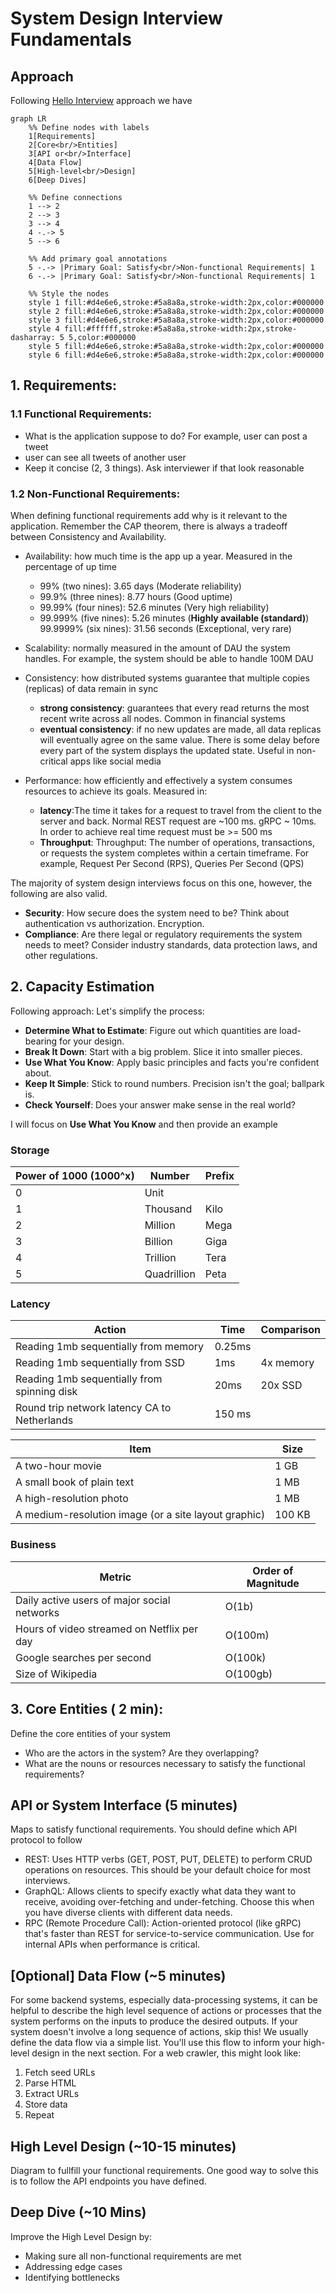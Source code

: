 # System Design Interview Fundamentals

## Approach
Following [Hello Interview](https://www.hellointerview.com) approach we have


```mermaid
graph LR
    %% Define nodes with labels
    1[Requirements]
    2[Core<br/>Entities]
    3[API or<br/>Interface]
    4[Data Flow]
    5[High-level<br/>Design]
    6[Deep Dives]
    
    %% Define connections
    1 --> 2
    2 --> 3
    3 --> 4
    4 -.-> 5
    5 --> 6
    
    %% Add primary goal annotations
    5 -.-> |Primary Goal: Satisfy<br/>Non-functional Requirements| 1
    6 -.-> |Primary Goal: Satisfy<br/>Non-functional Requirements| 1
    
    %% Style the nodes
    style 1 fill:#d4e6e6,stroke:#5a8a8a,stroke-width:2px,color:#000000
    style 2 fill:#d4e6e6,stroke:#5a8a8a,stroke-width:2px,color:#000000
    style 3 fill:#d4e6e6,stroke:#5a8a8a,stroke-width:2px,color:#000000
    style 4 fill:#ffffff,stroke:#5a8a8a,stroke-width:2px,stroke-dasharray: 5 5,color:#000000
    style 5 fill:#d4e6e6,stroke:#5a8a8a,stroke-width:2px,color:#000000
    style 6 fill:#d4e6e6,stroke:#5a8a8a,stroke-width:2px,color:#000000
```

## 1. Requirements:

### 1.1 Functional Requirements: 
- What is the application suppose to do? For example, user can post a tweet
- user can see all tweets of another user
- Keep it concise (2, 3 things). Ask interviewer if that look reasonable

### 1.2 Non-Functional Requirements:
When defining functional requirements add why is it relevant to the application. 
Remember the CAP theorem, there is always a tradeoff between Consistency and Availability.

- Availability: how much time is the app up a year. Measured in the percentage of up time
    - 99% (two nines): 3.65 days (Moderate reliability)
    - 99.9% (three nines): 8.77 hours (Good uptime)
    - 99.99% (four nines): 52.6 minutes (Very high reliability)
    - 99.999% (five nines): 5.26 minutes (**Highly available (standard)**)
    99.9999% (six nines): 31.56 seconds (Exceptional, very rare)

- Scalability: normally measured in the amount of DAU the system handles. For example, the system should be able to handle 100M DAU
- Consistency: how distributed systems guarantee that multiple copies (replicas) of data remain in sync
    - **strong consistency**: guarantees that every read returns the most recent write across all nodes. Common in financial systems
    - **eventual consistency**: if no new updates are made, all data replicas will eventually agree on the same value. There is some delay before every part of the system displays the updated state. Useful in non-critical apps like social media

- Performance: how efficiently and effectively a system consumes resources to achieve its goals. Measured in:
    - **latency**:The time it takes for a request to travel from the client to the server and back. Normal REST request are ~100 ms. gRPC ~ 10ms. In order to achieve real time request must be >= 500 ms
    - **Throughput**: Throughput: The number of operations, transactions, or requests the system completes within a certain timeframe. For example, Request Per Second (RPS), Queries Per Second (QPS)

The majority of system design interviews focus on this one, however, the following are also valid.  
- **Security**: How secure does the system need to be? Think about authentication vs authorization. Encryption. 
- **Compliance**: Are there legal or regulatory requirements the system needs to meet? Consider industry standards, data protection laws, and other regulations.

## 2. Capacity Estimation
Following approach:
Let's simplify the process:
- **Determine What to Estimate**: Figure out which quantities are load-bearing for your design.
- **Break It Down**: Start with a big problem. Slice it into smaller pieces.
- **Use What You Know**: Apply basic principles and facts you're confident about.
- **Keep It Simple**: Stick to round numbers. Precision isn't the goal; ballpark is.
- **Check Yourself**: Does your answer make sense in the real world?

I will focus on **Use What You Know** and then provide an example


### Storage

| Power of 1000 (1000^x) | Number       | Prefix |
|------------------------|-------------|--------|
| 0                      | Unit        |        |
| 1                      | Thousand    | Kilo   |
| 2                      | Million     | Mega   |
| 3                      | Billion     | Giga   |
| 4                      | Trillion    | Tera   |
| 5                      | Quadrillion | Peta   |



### Latency
| Action                                             | Time   | Comparison      |
|----------------------------------------------------|--------|-----------------|
| Reading 1mb sequentially from memory               | 0.25ms |                 |
| Reading 1mb sequentially from SSD                  | 1ms    | 4x memory       |
| Reading 1mb sequentially from spinning disk        | 20ms   | 20x SSD         |
| Round trip network latency CA to Netherlands  | 150 ms


| Item                                                              | Size  |
|-------------------------------------------------------------------|-------|
| A two-hour movie                                                  | 1 GB  |
| A small book of plain text                                        | 1 MB  |
| A high-resolution photo                                           | 1 MB  |
| A medium-resolution image (or a site layout graphic)             | 100 KB|


### Business
| Metric                                              | Order of Magnitude |
|-----------------------------------------------------|--------------------|
| Daily active users of major social networks        | O(1b)              |
| Hours of video streamed on Netflix per day         | O(100m)            |
| Google searches per second                        | O(100k)            |
| Size of Wikipedia                                 | O(100gb)           |

## 3. Core Entities ( 2 min):
Define the core entities of your system
- Who are the actors in the system? Are they overlapping?
- What are the nouns or resources necessary to satisfy the functional requirements?

## API or System Interface (5 minutes)
Maps to satisfy functional requirements. You should define which API protocol to follow
- REST:  Uses HTTP verbs (GET, POST, PUT, DELETE) to perform CRUD operations on resources. This should be your default choice for most interviews.
- GraphQL: Allows clients to specify exactly what data they want to receive, avoiding over-fetching and under-fetching. Choose this when you have diverse clients with different data needs.
- RPC (Remote Procedure Call): Action-oriented protocol (like gRPC) that's faster than REST for service-to-service communication. Use for internal APIs when performance is critical.

## [Optional] Data Flow (~5 minutes)
For some backend systems, especially data-processing systems, it can be helpful to describe the high level sequence of actions or processes that the system performs on the inputs to produce the desired outputs. If your system doesn't involve a long sequence of actions, skip this!
We usually define the data flow via a simple list. You'll use this flow to inform your high-level design in the next section.
For a web crawler, this might look like:
1. Fetch seed URLs
2. Parse HTML
3. Extract URLs
4. Store data
5. Repeat

## High Level Design (~10-15 minutes)
Diagram to fullfill your functional requirements. One good way to solve this is to follow the API endpoints you have defined.

## Deep Dive (~10 Mins)
Improve the High Level Design by:
- Making sure all non-functional requirements are met
- Addressing edge cases 
- Identifying bottlenecks 
